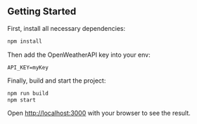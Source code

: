 ## Getting Started

First, install all necessary dependencies:

```bash
npm install
```

Then add the OpenWeatherAPI key into your env:

```
API_KEY=myKey
```

Finally, build and start the project:

```bash
npm run build
npm start
```

Open [http://localhost:3000](http://localhost:3000) with your browser to see the result.
